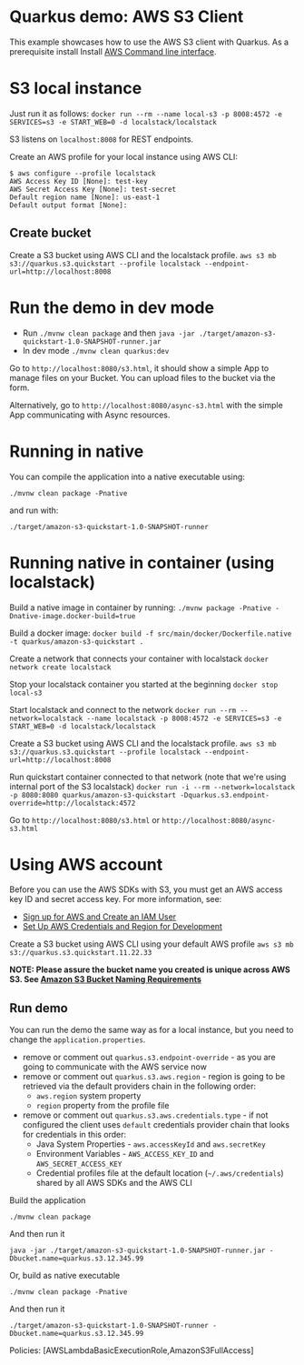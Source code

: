# Quarkus demo: AWS S3 Client

This example showcases how to use the AWS S3 client with Quarkus. As a prerequisite install Install [AWS Command line interface](https://docs.aws.amazon.com/cli/latest/userguide/cli-chap-install.html).

# S3 local instance

Just run it as follows:
`docker run --rm --name local-s3 -p 8008:4572 -e SERVICES=s3 -e START_WEB=0 -d localstack/localstack`

S3 listens on `localhost:8008` for REST endpoints.

Create an AWS profile for your local instance using AWS CLI:

```
$ aws configure --profile localstack
AWS Access Key ID [None]: test-key
AWS Secret Access Key [None]: test-secret
Default region name [None]: us-east-1
Default output format [None]:
```

## Create bucket

Create a S3 bucket using AWS CLI and the localstack profile.
`aws s3 mb s3://quarkus.s3.quickstart --profile localstack --endpoint-url=http://localhost:8008`

# Run the demo in dev mode

- Run `./mvnw clean package` and then `java -jar ./target/amazon-s3-quickstart-1.0-SNAPSHOT-runner.jar`
- In dev mode `./mvnw clean quarkus:dev`

Go to `http://localhost:8080/s3.html`, it should show a simple App to manage files on your Bucket. 
You can upload files to the bucket via the form.

Alternatively, go to `http://localhost:8080/async-s3.html` with the simple App communicating with Async resources.

# Running in native

You can compile the application into a native executable using:

`./mvnw clean package -Pnative`

and run with:

`./target/amazon-s3-quickstart-1.0-SNAPSHOT-runner` 

# Running native in container (using localstack)

Build a native image in container by running:
`./mvnw package -Pnative -Dnative-image.docker-build=true`

Build a docker image:
`docker build -f src/main/docker/Dockerfile.native -t quarkus/amazon-s3-quickstart .`

Create a network that connects your container with localstack
`docker network create localstack`

Stop your localstack container you started at the beginning
`docker stop local-s3`

Start localstack and connect to the network
`docker run --rm --network=localstack --name localstack -p 8008:4572 -e SERVICES=s3 -e START_WEB=0 -d localstack/localstack`

Create a S3 bucket using AWS CLI and the localstack profile.
`aws s3 mb s3://quarkus.s3.quickstart --profile localstack --endpoint-url=http://localhost:8008`

Run quickstart container connected to that network (note that we're using internal port of the S3 localstack)
`docker run -i --rm --network=localstack -p 8080:8080 quarkus/amazon-s3-quickstart -Dquarkus.s3.endpoint-override=http://localstack:4572`

Go to `http://localhost:8080/s3.html` or `http://localhost:8080/async-s3.html`

# Using AWS account

Before you can use the AWS SDKs with S3, you must get an AWS access key ID and secret access key. 
For more information, see:
 - [Sign up for AWS and Create an IAM User](https://docs.aws.amazon.com/sdk-for-java/v2/developer-guide/signup-create-iam-user.html)
 - [Set Up AWS Credentials and Region for Development](https://docs.aws.amazon.com/sdk-for-java/v2/developer-guide/setup-credentials.html)

Create a S3 bucket using AWS CLI using your default AWS profile
`aws s3 mb s3://quarkus.s3.quickstart.11.22.33`

**NOTE: Please assure the bucket name you created is unique across AWS S3. 
See [Amazon S3 Bucket Naming Requirements](https://docs.aws.amazon.com/AmazonS3/latest/dev/BucketRestrictions.html#bucketnamingrules)**

## Run demo

You can run the demo the same way as for a local instance, but you need to change the `application.properties`.

- remove or comment out `quarkus.s3.endpoint-override` - as you are going to communicate with the AWS service now
- remove or comment out `quarkus.s3.aws.region` - region is going to be retrieved via the default providers chain in the following order:
    - `aws.region` system property
    - `region` property from the profile file
- remove or comment out `quarkus.s3.aws.credentials.type` - if not configured the client uses `default` credentials provider chain that looks for credentials in this order:
    - Java System Properties - `aws.accessKeyId` and `aws.secretKey`
    - Environment Variables - `AWS_ACCESS_KEY_ID` and `AWS_SECRET_ACCESS_KEY`
    - Credential profiles file at the default location (`~/.aws/credentials`) shared by all AWS SDKs and the AWS CLI
    
Build the application

`./mvnw clean package`
 
And then run it

`java -jar ./target/amazon-s3-quickstart-1.0-SNAPSHOT-runner.jar -Dbucket.name=quarkus.s3.12.345.99`

Or, build as native executable

`./mvnw clean package -Pnative` 

And then run it

`./target/amazon-s3-quickstart-1.0-SNAPSHOT-runner -Dbucket.name=quarkus.s3.12.345.99` 



Policies: [AWSLambdaBasicExecutionRole,AmazonS3FullAccess]